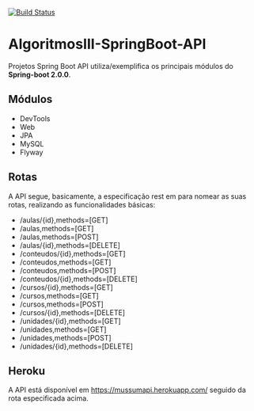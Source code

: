 [![Build Status](https://travis-ci.org/angelogluz/algoritmosIII-SpringBoot-API.svg?branch=master)](https://travis-ci.org/angelogluz/algoritmosIII-SpringBoot-API)

# AlgoritmosIII-SpringBoot-API
Projetos Spring Boot API utiliza/exemplifica os principais módulos do <b>Spring-boot 2.0.0</b>.

## Módulos
* DevTools
* Web
* JPA
* MySQL
* Flyway

## Rotas
A API segue, basicamente, a especificação rest em para nomear as suas rotas, realizando as 
funcionalidades básicas:

* /aulas/{id},methods=[GET]
* /aulas,methods=[GET]
* /aulas,methods=[POST]
* /aulas/{id},methods=[DELETE]
* /conteudos/{id},methods=[GET]
* /conteudos,methods=[GET]
* /conteudos,methods=[POST]
* /conteudos/{id},methods=[DELETE]
* /cursos/{id},methods=[GET]
* /cursos,methods=[GET]
* /cursos,methods=[POST]
* /cursos/{id},methods=[DELETE]
* /unidades/{id},methods=[GET]
* /unidades,methods=[GET]
* /unidades,methods=[POST]
* /unidades/{id},methods=[DELETE]

## Heroku
A API está disponível em <link> https://mussumapi.herokuapp.com/ </link> seguido da rota
especificada acima.
